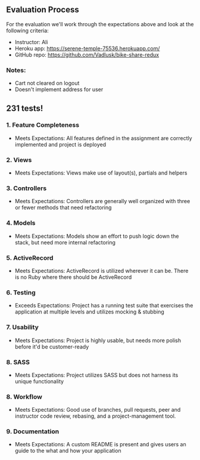 ## Evaluation Process

For the evaluation we'll work through the expectations above and look at the
following criteria:

- Instructor: Ali  
- Heroku app: https://serene-temple-75536.herokuapp.com/  
- GitHub repo: https://github.com/Vadlusk/bike-share-redux  

### Notes:

- Cart not cleared on logout  
- Doesn't implement address for user  

231 tests!  
- 

### 1. Feature Completeness

* Meets Expectations: All features defined in the assignment are correctly implemented and project is deployed

### 2. Views

* Meets Expectations: Views make use of layout(s), partials and helpers

### 3. Controllers

* Meets Expectations: Controllers are generally well organized with three or fewer methods that need refactoring

### 4. Models

* Meets Expectations: Models show an effort to push logic down the stack, but need more internal refactoring

### 5. ActiveRecord

* Meets Expectations: ActiveRecord is utilized wherever it can be. There is no Ruby where there should be ActiveRecord

### 6. Testing

* Exceeds Expectations: Project has a running test suite that exercises the application at multiple levels and utilizes mocking & stubbing

### 7. Usability

* Meets Expectations: Project is highly usable, but needs more polish before it'd be customer-ready

### 8. SASS

* Meets Expectations: Project utilizes SASS but does not harness its unique functionality

### 8. Workflow

* Meets Expectations: Good use of branches, pull requests, peer and instructor code review, rebasing, and a project-management tool.

### 9. Documentation

* Meets Expectations: A custom README is present and gives users an guide to the what and how your application

